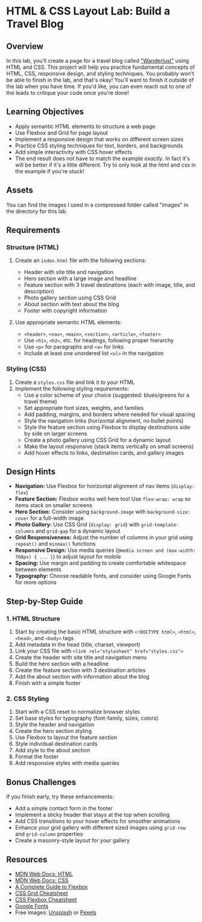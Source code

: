 # HTML & CSS Layout Lab: Build a Travel Blog

## Overview
In this lab, you'll create a page for a travel blog called ["Wanderlust"](https://mcriq.github.io/wanderlust.github.io/) using HTML and CSS. This project will help you practice fundamental concepts of HTML, CSS, responsive design, and styling techniques. You probably won't be able to finish in the lab, and that's okay! You'll want to finish it outside of the lab when you have time. If you'd like, you can even reach out to one of the leads to critique your code once you're done!

## Learning Objectives
- Apply semantic HTML elements to structure a web page
- Use Flexbox and Grid for page layout 
- Implement a responsive design that works on different screen sizes
- Practice CSS styling techniques for text, borders, and backgrounds
- Add simple interactivity with CSS hover effects
- The end result does not have to match the example *exactly*. In fact it's will be better if it's a little different. Try to only look at the html and css in the example if you're stuck!

## Assets
You can find the images I used in a compressed folder called "images" in the directory for this lab.

## Requirements

### Structure (HTML)
1. Create an `index.html` file with the following sections:
   - Header with site title and navigation
   - Hero section with a large image and headline
   - Feature section with 3 travel destinations (each with image, title, and description)
   - Photo gallery section using CSS Grid
   - About section with text about the blog
   - Footer with copyright information

2. Use appropriate semantic HTML elements:
   - `<header>`, `<nav>`, `<main>`, `<section>`, `<article>`, `<footer>`
   - Use `<h1>`, `<h2>`, etc. for headings, following proper hierarchy
   - Use `<p>` for paragraphs and `<a>` for links
   - Include at least one unordered list `<ul>` in the navigation

### Styling (CSS)
1. Create a `styles.css` file and link it to your HTML
2. Implement the following styling requirements:
   - Use a color scheme of your choice (suggested: blues/greens for a travel theme)
   - Set appropriate font sizes, weights, and families
   - Add padding, margins, and borders where needed for visual spacing
   - Style the navigation links (horizontal alignment, no bullet points)
   - Style the feature section using Flexbox to display destinations side by side on larger screens
   - Create a photo gallery using CSS Grid for a dynamic layout
   - Make the layout responsive (stack items vertically on small screens)
   - Add hover effects to links, destination cards, and gallery images

## Design Hints
- **Navigation:** Use Flexbox for horizontal alignment of nav items (`display: flex`)
- **Feature Section:** Flexbox works well here too! Use `flex-wrap: wrap` so items stack on smaller screens
- **Hero Section:** Consider using `background-image` with `background-size: cover` for a full-width image
- **Photo Gallery:** Use CSS Grid (`display: grid`) with `grid-template-columns` and `grid-gap` for a dynamic layout
- **Grid Responsiveness:** Adjust the number of columns in your grid using `repeat()` and `minmax()` functions
- **Responsive Design:** Use media queries (`@media screen and (max-width: 768px) { ... }`) to adjust layout for mobile
- **Spacing:** Use margin and padding to create comfortable whitespace between elements
- **Typography:** Choose readable fonts, and consider using Google Fonts for more options

## Step-by-Step Guide

### 1. HTML Structure
1. Start by creating the basic HTML structure with `<!DOCTYPE html>`, `<html>`, `<head>`, and `<body>` tags
2. Add metadata in the head (title, charset, viewport)
3. Link your CSS file with `<link rel="stylesheet" href="styles.css">`
4. Create the header with site title and navigation menu
5. Build the hero section with a headline
6. Create the feature section with 3 destination articles
7. Add the about section with information about the blog
8. Finish with a simple footer

### 2. CSS Styling
1. Start with a CSS reset to normalize browser styles
2. Set base styles for typography (font-family, sizes, colors)
3. Style the header and navigation
4. Create the hero section styling
5. Use Flexbox to layout the feature section
6. Style individual destination cards
7. Add style to the about section
8. Format the footer
9. Add responsive styles with media queries

## Bonus Challenges
If you finish early, try these enhancements:
- Add a simple contact form in the footer
- Implement a sticky header that stays at the top when scrolling
- Add CSS transitions to your hover effects for smoother animations
- Enhance your grid gallery with different sized images using `grid-row` and `grid-column` properties
- Create a masonry-style layout for your gallery

## Resources
- [MDN Web Docs: HTML](https://developer.mozilla.org/en-US/docs/Web/HTML)
- [MDN Web Docs: CSS](https://developer.mozilla.org/en-US/docs/Web/CSS)
- [A Complete Guide to Flexbox](https://css-tricks.com/snippets/css/a-guide-to-flexbox/)
- [CSS Grid Cheatsheet](https://grid.malven.co/)
- [CSS Flexbox Cheatsheet](https://flexbox.malven.co/)
- [Google Fonts](https://fonts.google.com/)
- Free images: [Unsplash](https://unsplash.com/) or [Pexels](https://www.pexels.com/)
